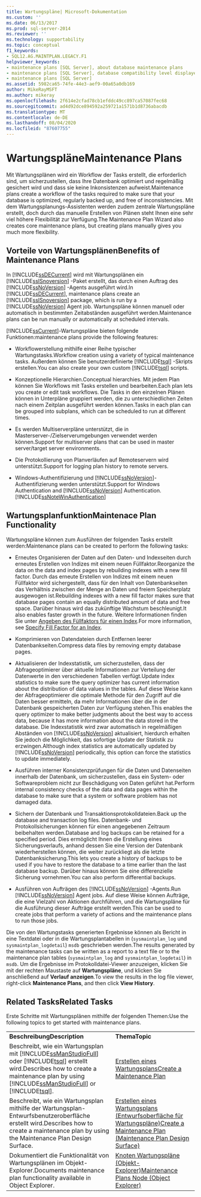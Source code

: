 ```yaml
---
title: Wartungspläne| Microsoft-Dokumentation
ms.custom: ''
ms.date: 06/13/2017
ms.prod: sql-server-2014
ms.reviewer: ''
ms.technology: supportability
ms.topic: conceptual
f1_keywords:
- SQL12.AG.MAINTPLAN.LEGACY.F1
helpviewer_keywords:
- maintenance plans [SQL Server], about database maintenance plans
- maintenance plans [SQL Server], database compatibility level displayed in designer
- maintenance plans [SQL Server]
ms.assetid: 5982ca65-74fe-44e3-aef9-00a65a0db169
author: MikeRayMSFT
ms.author: mikeray
ms.openlocfilehash: 2f614e2cfad78cb1efddc49cc897ca57087fec68
ms.sourcegitcommit: ad4d92dce894592a259721a1571b1d8736abacdb
ms.translationtype: MT
ms.contentlocale: de-DE
ms.lasthandoff: 08/04/2020
ms.locfileid: "87607755"
---
```

# <a name="maintenance-plans"></a><span data-ttu-id="d4eb1-102">Wartungspläne</span><span class="sxs-lookup"><span data-stu-id="d4eb1-102">Maintenance Plans</span></span>
  <span data-ttu-id="d4eb1-103">Mit Wartungsplänen wird ein Workflow der Tasks erstellt, die erforderlich sind, um sicherzustellen, dass Ihre Datenbank optimiert und regelmäßig gesichert wird und dass sie keine Inkonsistenzen aufweist.</span><span class="sxs-lookup"><span data-stu-id="d4eb1-103">Maintenance plans create a workflow of the tasks required to make sure that your database is optimized, regularly backed up, and free of inconsistencies.</span></span> <span data-ttu-id="d4eb1-104">Mit dem Wartungsplanungs-Assistenten werden zudem zentrale Wartungspläne erstellt, doch durch das manuelle Erstellen von Plänen steht Ihnen eine sehr viel höhere Flexibilität zur Verfügung.</span><span class="sxs-lookup"><span data-stu-id="d4eb1-104">The Maintenance Plan Wizard also creates core maintenance plans, but creating plans manually gives you much more flexibility.</span></span>  
  
## <a name="benefits-of-maintenance-plans"></a><span data-ttu-id="d4eb1-105">Vorteile von Wartungsplänen</span><span class="sxs-lookup"><span data-stu-id="d4eb1-105">Benefits of Maintenance Plans</span></span>  
 <span data-ttu-id="d4eb1-106">In [!INCLUDE[ssDECurrent](../../includes/ssdecurrent-md.md)] wird mit Wartungsplänen ein [!INCLUDE[ssISnoversion](../../includes/ssisnoversion-md.md)] -Paket erstellt, das durch einen Auftrag des [!INCLUDE[ssNoVersion](../../includes/ssnoversion-md.md)] -Agents ausgeführt wird.</span><span class="sxs-lookup"><span data-stu-id="d4eb1-106">In [!INCLUDE[ssDECurrent](../../includes/ssdecurrent-md.md)], maintenance plans create an [!INCLUDE[ssISnoversion](../../includes/ssisnoversion-md.md)] package, which is run by a [!INCLUDE[ssNoVersion](../../includes/ssnoversion-md.md)] Agent job.</span></span> <span data-ttu-id="d4eb1-107">Wartungspläne können manuell oder automatisch in bestimmten Zeitabständen ausgeführt werden.</span><span class="sxs-lookup"><span data-stu-id="d4eb1-107">Maintenance plans can be run manually or automatically at scheduled intervals.</span></span>  
  
 [!INCLUDE[ssCurrent](../../includes/sscurrent-md.md)]<span data-ttu-id="d4eb1-108">-Wartungspläne bieten folgende Funktionen:</span><span class="sxs-lookup"><span data-stu-id="d4eb1-108">maintenance plans provide the following features:</span></span>  
  
-   <span data-ttu-id="d4eb1-109">Workflowerstellung mithilfe einer Reihe typischer Wartungstasks.</span><span class="sxs-lookup"><span data-stu-id="d4eb1-109">Workflow creation using a variety of typical maintenance tasks.</span></span> <span data-ttu-id="d4eb1-110">Außerdem können Sie benutzerdefinierte [!INCLUDE[tsql](../../includes/tsql-md.md)] -Skripts erstellen.</span><span class="sxs-lookup"><span data-stu-id="d4eb1-110">You can also create your own custom [!INCLUDE[tsql](../../includes/tsql-md.md)] scripts.</span></span>  
  
-   <span data-ttu-id="d4eb1-111">Konzeptionelle Hierarchien.</span><span class="sxs-lookup"><span data-stu-id="d4eb1-111">Conceptual hierarchies.</span></span> <span data-ttu-id="d4eb1-112">Mit jedem Plan können Sie Workflows mit Tasks erstellen und bearbeiten.</span><span class="sxs-lookup"><span data-stu-id="d4eb1-112">Each plan lets you create or edit task workflows.</span></span> <span data-ttu-id="d4eb1-113">Die Tasks in den einzelnen Plänen können in Unterpläne gruppiert werden, die zu unterschiedlichen Zeiten nach einem Zeitplan ausgeführt werden können.</span><span class="sxs-lookup"><span data-stu-id="d4eb1-113">Tasks in each plan can be grouped into subplans, which can be scheduled to run at different times.</span></span>  
  
-   <span data-ttu-id="d4eb1-114">Es werden Multiserverpläne unterstützt, die in Masterserver-/Zielserverumgebungen verwendet werden können.</span><span class="sxs-lookup"><span data-stu-id="d4eb1-114">Support for multiserver plans that can be used in master server/target server environments.</span></span>  
  
-   <span data-ttu-id="d4eb1-115">Die Protokollierung von Planverläufen auf Remoteservern wird unterstützt.</span><span class="sxs-lookup"><span data-stu-id="d4eb1-115">Support for logging plan history to remote servers.</span></span>  
  
-   <span data-ttu-id="d4eb1-116">Windows-Authentifizierung und [!INCLUDE[ssNoVersion](../../includes/ssnoversion-md.md)]-Authentifizierung werden unterstützt.</span><span class="sxs-lookup"><span data-stu-id="d4eb1-116">Support for Windows Authentication and [!INCLUDE[ssNoVersion](../../includes/ssnoversion-md.md)] Authentication.</span></span> [!INCLUDE[ssNoteWinAuthentication](../../includes/ssnotewinauthentication-md.md)]  
  
## <a name="maintenace-plan-functionality"></a><span data-ttu-id="d4eb1-117">Wartungsplanfunktion</span><span class="sxs-lookup"><span data-stu-id="d4eb1-117">Maintenace Plan Functionality</span></span>  
 <span data-ttu-id="d4eb1-118">Wartungspläne können zum Ausführen der folgenden Tasks erstellt werden:</span><span class="sxs-lookup"><span data-stu-id="d4eb1-118">Maintenance plans can be created to perform the following tasks:</span></span>  
  
-   <span data-ttu-id="d4eb1-119">Erneutes Organisieren der Daten auf den Daten- und Indexseiten durch erneutes Erstellen von Indizes mit einem neuen Füllfaktor.</span><span class="sxs-lookup"><span data-stu-id="d4eb1-119">Reorganize the data on the data and index pages by rebuilding indexes with a new fill factor.</span></span> <span data-ttu-id="d4eb1-120">Durch das erneute Erstellen von Indizes mit einem neuen Füllfaktor wird sichergestellt, dass für den Inhalt von Datenbankseiten das Verhältnis zwischen der Menge an Daten und freiem Speicherplatz ausgewogen ist.</span><span class="sxs-lookup"><span data-stu-id="d4eb1-120">Rebuilding indexes with a new fill factor makes sure that database pages contain an equally distributed amount of data and free space.</span></span> <span data-ttu-id="d4eb1-121">Darüber hinaus wird das zukünftige Wachstum beschleunigt.</span><span class="sxs-lookup"><span data-stu-id="d4eb1-121">It also enables faster growth in the future.</span></span> <span data-ttu-id="d4eb1-122">Weitere Informationen finden Sie unter [Angeben des Füllfaktors für einen Index](../indexes/specify-fill-factor-for-an-index.md).</span><span class="sxs-lookup"><span data-stu-id="d4eb1-122">For more information, see [Specify Fill Factor for an Index](../indexes/specify-fill-factor-for-an-index.md).</span></span>  
  
-   <span data-ttu-id="d4eb1-123">Komprimieren von Datendateien durch Entfernen leerer Datenbankseiten.</span><span class="sxs-lookup"><span data-stu-id="d4eb1-123">Compress data files by removing empty database pages.</span></span>  
  
-   <span data-ttu-id="d4eb1-124">Aktualisieren der Indexstatistik, um sicherzustellen, dass der Abfrageoptimierer über aktuelle Informationen zur Verteilung der Datenwerte in den verschiedenen Tabellen verfügt.</span><span class="sxs-lookup"><span data-stu-id="d4eb1-124">Update index statistics to make sure the query optimizer has current information about the distribution of data values in the tables.</span></span> <span data-ttu-id="d4eb1-125">Auf diese Weise kann der Abfrageoptimierer die optimale Methode für den Zugriff auf die Daten besser ermitteln, da mehr Informationen über die in der Datenbank gespeicherten Daten zur Verfügung stehen.</span><span class="sxs-lookup"><span data-stu-id="d4eb1-125">This enables the query optimizer to make better judgments about the best way to access data, because it has more information about the data stored in the database.</span></span> <span data-ttu-id="d4eb1-126">Die Indexstatistik wird zwar automatisch in regelmäßigen Abständen von [!INCLUDE[ssNoVersion](../../includes/ssnoversion-md.md)] aktualisiert, hierdurch erhalten Sie jedoch die Möglichkeit, das sofortige Update der Statistik zu erzwingen.</span><span class="sxs-lookup"><span data-stu-id="d4eb1-126">Although index statistics are automatically updated by [!INCLUDE[ssNoVersion](../../includes/ssnoversion-md.md)] periodically, this option can force the statistics to update immediately.</span></span>  
  
-   <span data-ttu-id="d4eb1-127">Ausführen interner Konsistenzprüfungen für die Daten und Datenseiten innerhalb der Datenbank, um sicherzustellen, dass ein System- oder Softwareproblem nicht zur Beschädigung von Daten geführt hat.</span><span class="sxs-lookup"><span data-stu-id="d4eb1-127">Perform internal consistency checks of the data and data pages within the database to make sure that a system or software problem has not damaged data.</span></span>  
  
-   <span data-ttu-id="d4eb1-128">Sichern der Datenbank und Transaktionsprotokolldateien.</span><span class="sxs-lookup"><span data-stu-id="d4eb1-128">Back up the database and transaction log files.</span></span> <span data-ttu-id="d4eb1-129">Datenbank- und Protokollsicherungen können für einen angegebenen Zeitraum beibehalten werden.</span><span class="sxs-lookup"><span data-stu-id="d4eb1-129">Database and log backups can be retained for a specified period.</span></span> <span data-ttu-id="d4eb1-130">Dies ermöglicht Ihnen die Erstellung eines Sicherungsverlaufs, anhand dessen Sie eine Version der Datenbank wiederherstellen können, die weiter zurückliegt als die letzte Datenbanksicherung.</span><span class="sxs-lookup"><span data-stu-id="d4eb1-130">This lets you create a history of backups to be used if you have to restore the database to a time earlier than the last database backup.</span></span> <span data-ttu-id="d4eb1-131">Darüber hinaus können Sie eine differenzielle Sicherung vornehmen.</span><span class="sxs-lookup"><span data-stu-id="d4eb1-131">You can also perform differential backups.</span></span>  
  
-   <span data-ttu-id="d4eb1-132">Ausführen von Aufträgen des [!INCLUDE[ssNoVersion](../../includes/ssnoversion-md.md)] -Agents.</span><span class="sxs-lookup"><span data-stu-id="d4eb1-132">Run [!INCLUDE[ssNoVersion](../../includes/ssnoversion-md.md)] Agent jobs.</span></span> <span data-ttu-id="d4eb1-133">Auf diese Weise können Aufträge, die eine Vielzahl von Aktionen durchführen, und die Wartungspläne für die Ausführung dieser Aufträge erstellt werden.</span><span class="sxs-lookup"><span data-stu-id="d4eb1-133">This can be used to create jobs that perform a variety of actions and the maintenance plans to run those jobs.</span></span>  
  
 <span data-ttu-id="d4eb1-134">Die von den Wartungstasks generierten Ergebnisse können als Bericht in eine Textdatei oder in die Wartungsplantabellen in (`sysmaintplan_log` und `sysmaintplan_logdetail`) `msdb` geschrieben werden.</span><span class="sxs-lookup"><span data-stu-id="d4eb1-134">The results generated by the maintenance tasks can be written as a report to a text file or to the maintenance plan tables (`sysmaintplan_log` and `sysmaintplan_logdetail`) in `msdb`.</span></span> <span data-ttu-id="d4eb1-135">Um die Ergebnisse im Protokolldatei-Viewer anzuzeigen, klicken Sie mit der rechten Maustaste auf **Wartungspläne**, und klicken Sie anschließend auf **Verlauf anzeigen**.</span><span class="sxs-lookup"><span data-stu-id="d4eb1-135">To view the results in the log file viewer, right-click **Maintenance Plans**, and then click **View History**.</span></span>  
  
## <a name="related-tasks"></a><span data-ttu-id="d4eb1-136">Related Tasks</span><span class="sxs-lookup"><span data-stu-id="d4eb1-136">Related Tasks</span></span>  
 <span data-ttu-id="d4eb1-137">Erste Schritte mit Wartungsplänen mithilfe der folgenden Themen:</span><span class="sxs-lookup"><span data-stu-id="d4eb1-137">Use the following topics to get started with maintenance plans.</span></span>  
  
|||  
|-|-|  
|<span data-ttu-id="d4eb1-138">**Beschreibung**</span><span class="sxs-lookup"><span data-stu-id="d4eb1-138">**Description**</span></span>|<span data-ttu-id="d4eb1-139">**Thema**</span><span class="sxs-lookup"><span data-stu-id="d4eb1-139">**Topic**</span></span>|  
|<span data-ttu-id="d4eb1-140">Beschreibt, wie ein Wartungsplan mit [!INCLUDE[ssManStudioFull](../../includes/ssmanstudiofull-md.md)] oder [!INCLUDE[tsql](../../includes/tsql-md.md)] erstellt wird.</span><span class="sxs-lookup"><span data-stu-id="d4eb1-140">Describes how to create a maintenance plan by using [!INCLUDE[ssManStudioFull](../../includes/ssmanstudiofull-md.md)] or [!INCLUDE[tsql](../../includes/tsql-md.md)].</span></span>|[<span data-ttu-id="d4eb1-141">Erstellen eines Wartungsplans</span><span class="sxs-lookup"><span data-stu-id="d4eb1-141">Create a Maintenance Plan</span></span>](create-a-maintenance-plan.md)|  
|<span data-ttu-id="d4eb1-142">Beschreibt, wie ein Wartungsplan mithilfe der Wartungsplan-Entwurfsbenutzeroberfläche erstellt wird.</span><span class="sxs-lookup"><span data-stu-id="d4eb1-142">Describes how to create a maintenance plan by using the Maintenance Plan Design Surface.</span></span>|[<span data-ttu-id="d4eb1-143">Erstellen eines Wartungsplans &#40;Entwurfsoberfläche für Wartungspläne&#41;</span><span class="sxs-lookup"><span data-stu-id="d4eb1-143">Create a Maintenance Plan &#40;Maintenance Plan Design Surface&#41;</span></span>](create-a-maintenance-plan-maintenance-plan-design-surface.md)|  
|<span data-ttu-id="d4eb1-144">Dokumentiert die Funktionalität von Wartungsplänen im Objekt-Explorer.</span><span class="sxs-lookup"><span data-stu-id="d4eb1-144">Documents maintenance plan functionality available in Object Explorer.</span></span>|[<span data-ttu-id="d4eb1-145">Knoten Wartungspläne &#40;Objekt-Explorer&#41;</span><span class="sxs-lookup"><span data-stu-id="d4eb1-145">Maintenance Plans Node &#40;Object Explorer&#41;</span></span>](../../ssms/object/object-explorer.md)|  
  
  

